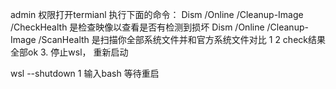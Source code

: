 admin 权限打开termianl
执行下面的命令：
Dism /Online /Cleanup-Image /CheckHealth  是检查映像以查看是否有检测到损坏
Dism /Online /Cleanup-Image /ScanHealth   是扫描你全部系统文件并和官方系统文件对比
1
2
check结果全部ok
3. 停止wsl， 重新启动

wsl --shutdown
1
输入bash 等待重启
